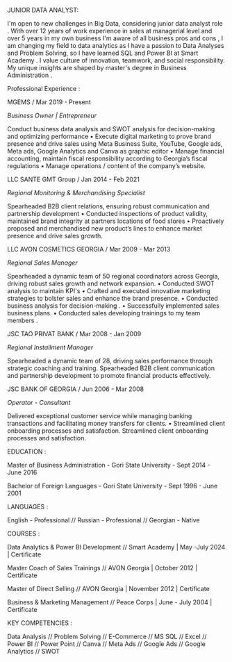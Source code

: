 JUNIOR DATA ANALYST:

I'm open to new challenges in Big Data, considering junior data analyst role . With over 12 years of work experience in sales at managerial level and over 5 years in my own business I'm aware of all business pros and cons , I am changing my field to data analytics as I have a passion to Data Analyses and Problem Solving, so I have learned SQL and Power BI at Smart Academy . I value culture of innovation, teamwork, and social responsibility. My unique insights are shaped by master's degree in Business Administration .


Professional Experience :

MGEMS / Mar 2019 - Present

*Business Owner | Entrepreneur*

Conduct business data analysis and SWOT analysis for decision-making and optimizing performance • Execute
digital marketing to prove brand presence and drive sales using Meta Business Suite, YouTube, Google ads,
Meta ads, Google Analytics and Canva as graphic editor • Manage financial accounting, maintain fiscal
responsibility according to Georgia’s fiscal regulations • Manage operations / content of the company’s website.

LLC SANTE GMT Group / Jan 2014 - Feb 2021

*Regional Monitoring & Merchandising Specialist*

Spearheaded B2B client relations, ensuring robust communication and partnership development • Conducted
inspections of product validity, maintained brand integrity at partners locations of food stores • Proactively
proposed and merchandised new product’s lines to enhance market presence and drive sales growth.

LLC AVON COSMETICS GEORGIA / Mar 2009 - Mar 2013

*Regional Sales Manager*

Spearheaded a dynamic team of 50 regional coordinators across Georgia, driving robust sales growth and
network expansion. • Conducted SWOT analysis to maintain KPI's • Crafted and executed innovative marketing
strategies to bolster sales and enhance the brand presence. • Conducted business analysis for decision-making . •
Successfully implemented sales business plans. • Conducted sales developing trainings to my team members .

JSC TAO PRIVAT BANK / Mar 2008 - Jan 2009

*Regional Installment Manager*

Spearheaded a dynamic team of 28, driving sales performance through strategic coaching and training.
Spearheaded B2B client communication and partnership development to promote financial products
effectively. 

JSC BANK OF GEORGIA / Jun 2006 - Mar 2008 

*Operator - Consultant*

Delivered exceptional customer service while managing banking transactions and facilitating money transfers for
clients. • Streamlined client onboarding processes and satisfaction. Streamlined client onboarding processes and satisfaction. 


EDUCATION :

Master of Business Administration - Gori State University -
Sept 2014 - June 2016 

Bachelor of Foreign Languages - 
Gori State University - 
Sept 1996 - June 2001


LANGUAGES :

English - Professional //
Russian - Professional //
Georgian - Native


COURSES : 

Data Analytics & Power BI Development // Smart Academy | May -July 2024 | Certificate

Master Coach of Sales Trainings // AVON Georgia | October 2012 | Certificate

Master of Direct Selling // AVON Georgia | November 2012 | Certificate

Business & Marketing Management // Peace Corps | June - July 2004 | Certificate


KEY COMPETENCIES : 

Data Analysis // Problem Solving // E-Commerce // MS SQL // Excel // Power BI // Power Point // Canva // Meta Ads //
Google Ads // Google Analytics // SWOT




 
